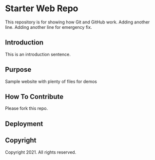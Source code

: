 # Starter Web Repo

This repository is for showing how Git and GitHub work.
Adding another line.
Adding another line for emergency fix.

## Introduction

This is an introduction sentence.

## Purpose

Sample website with plenty of files for demos

## How To Contribute

Please fork this repo.

## Deployment

## Copyright

Copyright 2021. All rights reserved.